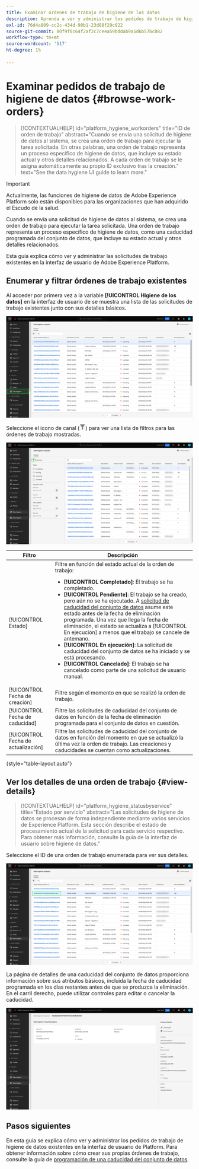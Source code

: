 ```yaml
---
title: Examinar órdenes de trabajo de higiene de los datos
description: Aprenda a ver y administrar los pedidos de trabajo de higiene de datos existentes en la interfaz de usuario de Adobe Experience Platform.
exl-id: 76d4a809-cc2c-434d-90b1-23d88f29c022
source-git-commit: 80f9f0c64f2af2c7ceea59bddab9a5d6b57bc882
workflow-type: tm+mt
source-wordcount: '517'
ht-degree: 1%

---
```


# Examinar pedidos de trabajo de higiene de datos {#browse-work-orders}

>[!CONTEXTUALHELP]
>id="platform_hygiene_workorders"
>title="ID de orden de trabajo"
>abstract="Cuando se envía una solicitud de higiene de datos al sistema, se crea una orden de trabajo para ejecutar la tarea solicitada. En otras palabras, una orden de trabajo representa un proceso específico de higiene de datos, que incluye su estado actual y otros detalles relacionados. A cada orden de trabajo se le asigna automáticamente su propio ID exclusivo tras la creación."
>text="See the data hygiene UI guide to learn more."

>[!IMPORTANT]
>
>Actualmente, las funciones de higiene de datos de Adobe Experience Platform solo están disponibles para las organizaciones que han adquirido el Escudo de la salud.

Cuando se envía una solicitud de higiene de datos al sistema, se crea una orden de trabajo para ejecutar la tarea solicitada. Una orden de trabajo representa un proceso específico de higiene de datos, como una caducidad programada del conjunto de datos, que incluye su estado actual y otros detalles relacionados.

Esta guía explica cómo ver y administrar las solicitudes de trabajo existentes en la interfaz de usuario de Adobe Experience Platform.

## Enumerar y filtrar órdenes de trabajo existentes

Al acceder por primera vez a la variable **[!UICONTROL Higiene de los datos]** en la interfaz de usuario de se muestra una lista de las solicitudes de trabajo existentes junto con sus detalles básicos.

![Imagen que muestra la variable [!UICONTROL Higiene de los datos] espacio de trabajo en la interfaz de usuario de Platform](../images/ui/browse/work-order-list.png)

<!-- The list only shows work orders for one category at a time. Select **[!UICONTROL Consumer]** to view a list of consumer deletion tasks, and **[!UICONTROL Dataset]** to view a list of scheduled dataset expirations.

![Image showing the [!UICONTROL Dataset] tab](../images/ui/browse/dataset-tab.png) -->

Seleccione el icono de canal (![Imagen del icono del canal](../images/ui/browse/funnel-icon.png)) para ver una lista de filtros para las órdenes de trabajo mostradas.

![Imagen de los filtros de orden de trabajo mostrados](../images/ui/browse/filters.png)

| Filtro | Descripción |
| --- | --- |
| [!UICONTROL Estado] | Filtre en función del estado actual de la orden de trabajo:<ul><li>**[!UICONTROL Completado]**: El trabajo se ha completado.</li><li>**[!UICONTROL Pendiente]**: El trabajo se ha creado, pero aún no se ha ejecutado. A [solicitud de caducidad del conjunto de datos](./dataset-expiration.md) asume este estado antes de la fecha de eliminación programada. Una vez que llega la fecha de eliminación, el estado se actualiza a [!UICONTROL En ejecución] a menos que el trabajo se cancele de antemano.</li><li>**[!UICONTROL En ejecución]**: La solicitud de caducidad del conjunto de datos se ha iniciado y se está procesando.</li><li>**[!UICONTROL Cancelado]**: El trabajo se ha cancelado como parte de una solicitud de usuario manual.</li></ul> |
| [!UICONTROL Fecha de creación] | Filtre según el momento en que se realizó la orden de trabajo. |
| [!UICONTROL Fecha de caducidad] | Filtre las solicitudes de caducidad del conjunto de datos en función de la fecha de eliminación programada para el conjunto de datos en cuestión. |
| [!UICONTROL Fecha de actualización] | Filtre las solicitudes de caducidad del conjunto de datos en función del momento en que se actualizó la última vez la orden de trabajo. Las creaciones y caducidades se cuentan como actualizaciones. |

{style=&quot;table-layout:auto&quot;}

## Ver los detalles de una orden de trabajo {#view-details}

>[!CONTEXTUALHELP]
>id="platform_hygiene_statusbyservice"
>title="Estado por servicio"
>abstract="Las solicitudes de higiene de datos se procesan de forma independiente mediante varios servicios de Experience Platform. Esta sección describe el estado de procesamiento actual de la solicitud para cada servicio respectivo. Para obtener más información, consulte la guía de la interfaz de usuario sobre higiene de datos."

Seleccione el ID de una orden de trabajo enumerada para ver sus detalles.

![Imagen que muestra un ID de orden de trabajo seleccionado](../images/ui/browse/select-work-order.png)

<!-- Depending on the type of work order selected, different information and controls are provided. These are covered in the sections below.

### Consumer delete details

>[!CONTEXTUALHELP]
>id="platform_hygiene_responsemessages"
>title="Consumer delete response"
>abstract="When a consumer deletion process receives a response from the system, these messages are displayed under the **[!UICONTROL Result]** section. If a problem occurs while a work order is processing, any relevant error messages will appear in this section to help you troubleshoot the issue. To learn more, see the data hygiene UI guide."


The details of a consumer delete request are read-only, displaying its basic attributes such as its current status and the time elapsed since the request was made.

![Image showing the details page for a consumer delete work order](../images/ui/browse/consumer-delete-details.png)

### Dataset expiration details -->

La página de detalles de una caducidad del conjunto de datos proporciona información sobre sus atributos básicos, incluida la fecha de caducidad programada en los días restantes antes de que se produzca la eliminación. En el carril derecho, puede utilizar controles para editar o cancelar la caducidad.

![Imagen que muestra la página de detalles de una orden de trabajo de caducidad del conjunto de datos](../images/ui/browse/ttl-details.png)

## Pasos siguientes

En esta guía se explica cómo ver y administrar los pedidos de trabajo de higiene de datos existentes en la interfaz de usuario de Platform. Para obtener información sobre cómo crear sus propias órdenes de trabajo, consulte la guía de [programación de una caducidad del conjunto de datos](./dataset-expiration.md).
